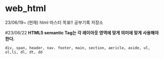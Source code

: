 # web_html
23/06/19~ (현재) html 마스터 목표!! 공부기록 저장소


#23/06/22
**HTML5 semantic Tag는 각 레이아웃 영역에 맞게 의미에 맞게 사용해야한다.**
```
div, span, header, nav. footer, main, section, aericle, aside, ul, ol,li, dl, dt, dd
```
